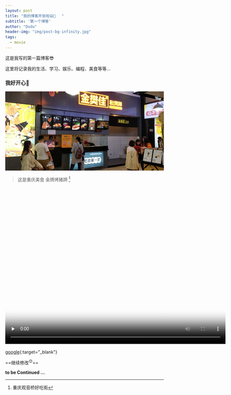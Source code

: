 ```yaml
---
layout: post
title: "我的博客开张啦😄🎈　 "
subtitle: '第一个博客'
author: "Dudu"
header-img: "img/post-bg-infinity.jpg"
tags:
  - movie
---
```


这是我写的第一篇博客😎

这里将记录我的生活、学习、娱乐、编程、美食等等...

###   我好开心👏

![Alt text](/img/in-post/life/chongqingkzt.jpg "Optional title") 



> 这是重庆美食 金牌烤猪蹄 [^1]

<video id="video" width=700px height=500px controls="" preload="none" poster="http://media.w3.org/2010/05/sintel/poster.png">
      <source id="mp4" src="/img/in-post/life/dudupad01.mp4" type="video/mp4">

      <p>Your user agent does not support the HTML5 Video element.</p>

</video>

[google](https://www.google.com){:target="_blank"}

==继续修改<sup>😊</sup>==

**to be Continued ...**



[^1]: 重庆观音桥好吃街







